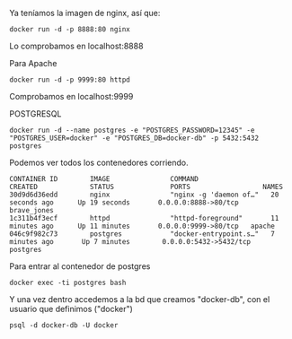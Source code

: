 Ya teníamos la imagen de nginx, así que:

    docker run -d -p 8888:80 nginx

Lo comprobamos en localhost:8888 
    
Para Apache

    docker run -d -p 9999:80 httpd
    
Comprobamos en localhost:9999
    

POSTGRESQL

    docker run -d --name postgres -e "POSTGRES_PASSWORD=12345" -e "POSTGRES_USER=docker" -e "POSTGRES_DB=docker-db" -p 5432:5432 postgres
    
    
Podemos ver todos los contenedores corriendo. 
     
    CONTAINER ID        IMAGE               COMMAND                  CREATED             STATUS              PORTS                  NAMES
    30d9d6d36edd        nginx               "nginx -g 'daemon of…"   20 seconds ago      Up 19 seconds       0.0.0.0:8888->80/tcp   brave_jones
    1c311b4f3ecf        httpd               "httpd-foreground"       11 minutes ago      Up 11 minutes       0.0.0.0:9999->80/tcp   apache
    046c9f982c73        postgres            "docker-entrypoint.s…"   7 minutes ago       Up 7 minutes        0.0.0.0:5432->5432/tcp   postgres

Para entrar al contenedor de postgres

    docker exec -ti postgres bash
    
Y una vez dentro accedemos a la bd que creamos "docker-db", con el usuario que definimos ("docker")

    psql -d docker-db -U docker
    
    




    